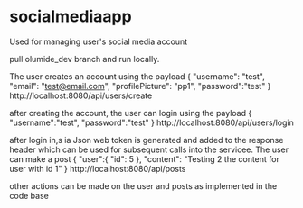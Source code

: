 # socialmediaapp
Used for managing user's social media account

pull olumide_dev branch and run locally.

The user creates an account using the payload
{
    "username": "test",
    "email": "test@email.com",
    "profilePicture": "pp1",
    "password":"test"
}
http://localhost:8080/api/users/create

after creating the account, the user can login using the payload 
{
    "username":"test",
    "password":"test"
}
http://localhost:8080/api/users/login


after login in,s ia Json web token is generated and added to the response header which can be used for subsequent calls into the servicee. The user can make a post
{
    "user":{
        "id": 5
    },
    "content": "Testing 2 the content for user with id 1"
}
http://localhost:8080/api/posts


other actions can be made on the user and posts as implemented in the code base
